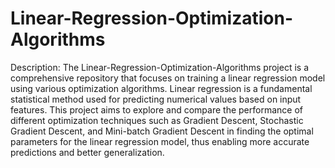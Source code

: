 # Linear-Regression-Optimization-Algorithms
Description:
The Linear-Regression-Optimization-Algorithms project is a comprehensive repository that focuses on training a linear regression model using various optimization algorithms. Linear regression is a fundamental statistical method used for predicting numerical values based on input features. This project aims to explore and compare the performance of different optimization techniques such as Gradient Descent, Stochastic Gradient Descent, and Mini-batch Gradient Descent in finding the optimal parameters for the linear regression model, thus enabling more accurate predictions and better generalization.
